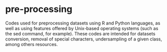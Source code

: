 # pre-processing
Codes used for preprocessing datasets using R and Python languages, as well as using features offered by Unix-based operating systems (such as the sed command, for example).  These codes are intended for datasets conversion, removal of special characters, undersampling of a given class, among others resources.

